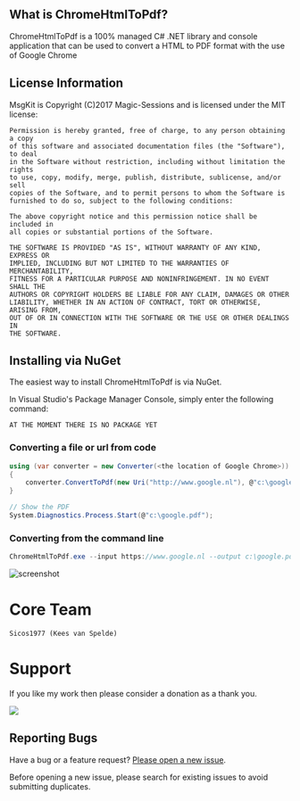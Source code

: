 ## What is ChromeHtmlToPdf?

ChromeHtmlToPdf is a 100% managed C# .NET library and console application that can be used to convert a HTML to PDF format with the use of Google Chrome

## License Information

MsgKit is Copyright (C)2017 Magic-Sessions and is licensed under the MIT license:

    Permission is hereby granted, free of charge, to any person obtaining a copy
    of this software and associated documentation files (the "Software"), to deal
    in the Software without restriction, including without limitation the rights
    to use, copy, modify, merge, publish, distribute, sublicense, and/or sell
    copies of the Software, and to permit persons to whom the Software is
    furnished to do so, subject to the following conditions:

    The above copyright notice and this permission notice shall be included in
    all copies or substantial portions of the Software.

    THE SOFTWARE IS PROVIDED "AS IS", WITHOUT WARRANTY OF ANY KIND, EXPRESS OR
    IMPLIED, INCLUDING BUT NOT LIMITED TO THE WARRANTIES OF MERCHANTABILITY,
    FITNESS FOR A PARTICULAR PURPOSE AND NONINFRINGEMENT. IN NO EVENT SHALL THE
    AUTHORS OR COPYRIGHT HOLDERS BE LIABLE FOR ANY CLAIM, DAMAGES OR OTHER
    LIABILITY, WHETHER IN AN ACTION OF CONTRACT, TORT OR OTHERWISE, ARISING FROM,
    OUT OF OR IN CONNECTION WITH THE SOFTWARE OR THE USE OR OTHER DEALINGS IN
    THE SOFTWARE.

## Installing via NuGet

The easiest way to install ChromeHtmlToPdf is via NuGet.

In Visual Studio's Package Manager Console, simply enter the following command:

    AT THE MOMENT THERE IS NO PACKAGE YET

### Converting a file or url from code

```csharp
using (var converter = new Converter(<the location of Google Chrome>))
{
	converter.ConvertToPdf(new Uri("http://www.google.nl"), @"c:\google.pdf");
}

// Show the PDF
System.Diagnostics.Process.Start(@"c:\google.pdf");
```

### Converting from the command line

```csharp
ChromeHtmlToPdf.exe --input https://www.google.nl --output c:\google.pdf
```
![screenshot](https://github.com/Sicos1977/ChromeHtmlToPdf/blob/master/console.png)

Core Team
=========
    Sicos1977 (Kees van Spelde)

Support
=======
If you like my work then please consider a donation as a thank you.

<a href="https://www.paypal.com/cgi-bin/webscr?cmd=_s-xclick&hosted_button_id=NS92EXB2RDPYA" target="_blank"><img src="https://www.paypalobjects.com/en_US/i/btn/btn_donate_LG.gif" /></a>

## Reporting Bugs

Have a bug or a feature request? [Please open a new issue](https://github.com/Sicos1977/MsgKit/issues).

Before opening a new issue, please search for existing issues to avoid submitting duplicates.
